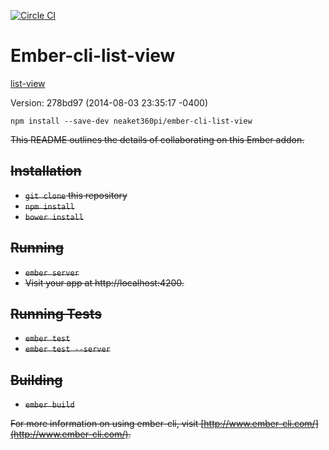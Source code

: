 [![Circle CI](https://circleci.com/gh/neaket360pi/ember-cli-list-view.svg?style=svg)](https://circleci.com/gh/neaket360pi/ember-cli-list-view)

# Ember-cli-list-view


[list-view](https://github.com/emberjs/list-view)

Version: 278bd97 (2014-08-03 23:35:17 -0400)


`npm install --save-dev neaket360pi/ember-cli-list-view`

<del>
This README outlines the details of collaborating on this Ember addon.

## Installation

* `git clone` this repository
* `npm install`
* `bower install`

## Running

* `ember server`
* Visit your app at http://localhost:4200.

## Running Tests

* `ember test`
* `ember test --server`

## Building

* `ember build`

For more information on using ember-cli, visit [http://www.ember-cli.com/](http://www.ember-cli.com/).
</del>
